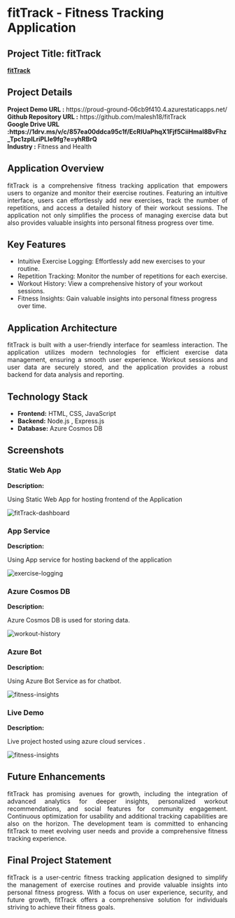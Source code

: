 <h1>fitTrack - Fitness Tracking Application</h1>
<h2>Project Title: fitTrack</h2>
<b><a href="https://proud-ground-06cb9f410.4.azurestaticapps.net/">fitTrack</a></b>
<br>
<h2>Project Details</h2>
<b>Project Demo URL :</b> https://proud-ground-06cb9f410.4.azurestaticapps.net/ <br>
<b>Github Repository URL :</b> https://github.com/malesh18/fitTrack<br>
<b>Google Drive URL :https://1drv.ms/v/c/857ea00ddca95c1f/EcRIUaPhqX1Fjf5CiiHmal8BvFhz_Tpc1zpILriPLIe9fg?e=yhRBrQ</b> <br>
<b>Industry :</b> Fitness and Health<br>

<h2>Application Overview</h2>
<p align="justify">fitTrack is a comprehensive fitness tracking application that empowers users to organize and monitor their exercise routines. Featuring an intuitive interface, users can effortlessly add new exercises, track the number of repetitions, and access a detailed history of their workout sessions. The application not only simplifies the process of managing exercise data but also provides valuable insights into personal fitness progress over time.</p>

<h2>Key Features</h2>
<ul>
    <li>Intuitive Exercise Logging: Effortlessly add new exercises to your routine.</li>
    <li>Repetition Tracking: Monitor the number of repetitions for each exercise.</li>
    <li>Workout History: View a comprehensive history of your workout sessions.</li>
    <li>Fitness Insights: Gain valuable insights into personal fitness progress over time.</li>
</ul>

<h2>Application Architecture</h2>
<p align="justify">fitTrack is built with a user-friendly interface for seamless interaction. The application utilizes modern technologies for efficient exercise data management, ensuring a smooth user experience. Workout sessions and user data are securely stored, and the application provides a robust backend for data analysis and reporting.</p>

<h2>Technology Stack</h2>
<ul>
    <li><b>Frontend:</b> HTML, CSS, JavaScript</li>
    <li><b>Backend:</b> Node.js , Express.js</li>
    <li><b>Database:</b> Azure Cosmos DB</li>
</ul>

<h2>Screenshots</h2>
<h3>Static Web App</h3>
<b>Description:</b><p align="justify">Using Static Web App for hosting frontend of the Application</p>
<img src="https://github.com/malesh18/fitTrack/blob/main/screenshots/frontend.png" alt="fitTrack-dashboard"></img><br>

<h3>App Service</h3>
<b>Description:</b><p align="justify">Using App service for hosting backend of the application</p>
<img src="https://github.com/malesh18/fitTrack/blob/main/screenshots/backend.png" alt="exercise-logging"></img><br>

<h3>Azure Cosmos DB</h3>
<b>Description:</b><p align="justify">Azure Cosmos DB is used for storing data.</p>
<img src="https://github.com/malesh18/fitTrack/blob/main/screenshots/database.png" alt="workout-history"></img><br>

<h3>Azure Bot</h3>
<b>Description:</b><p align="justify">Using Azure Bot Service as for  chatbot.</p>
<img src="https://github.com/malesh18/fitTrack/blob/main/screenshots/azure-bot.png" alt="fitness-insights"></img>

<h3>Live Demo </h3>
<b>Description:</b><p align="justify">Live project hosted using azure cloud services .</p>
<img src="https://github.com/malesh18/fitTrack/blob/main/screenshots/live-demo.png" alt="fitness-insights"></img>

<h2>Future Enhancements</h2>
<p align="justify">fitTrack has promising avenues for growth, including the integration of advanced analytics for deeper insights, personalized workout recommendations, and social features for community engagement. Continuous optimization for usability and additional tracking capabilities are also on the horizon. The development team is committed to enhancing fitTrack to meet evolving user needs and provide a comprehensive fitness tracking experience.</p>

<h2>Final Project Statement</h2>
<p align="justify">fitTrack is a user-centric fitness tracking application designed to simplify the management of exercise routines and provide valuable insights into personal fitness progress. With a focus on user experience, security, and future growth, fitTrack offers a comprehensive solution for individuals striving to achieve their fitness goals.</p>
